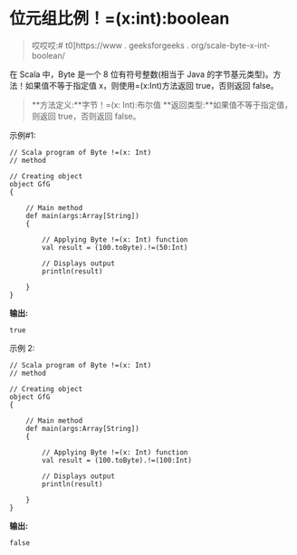 # 位元组比例！=(x:int):boolean

> 哎哎哎:# t0]https://www . geeksforgeeks . org/scale-byte-x-int-boolean/

在 Scala 中，Byte 是一个 8 位有符号整数(相当于 Java 的字节基元类型)。方法！如果值不等于指定值 x，则使用=(x:Int)方法返回 true，否则返回 false。

> **方法定义:**字节！=(x: Int):布尔值
> **返回类型:**如果值不等于指定值，则返回 true，否则返回 false。

示例#1:

```
// Scala program of Byte !=(x: Int) 
// method 

// Creating object 
object GfG 
{ 

    // Main method 
    def main(args:Array[String]) 
    { 

        // Applying Byte !=(x: Int) function 
        val result = (100.toByte).!=(50:Int) 

        // Displays output 
        println(result) 

    } 
} 
```

**输出:**

```
true
```

示例 2:

```
// Scala program of Byte !=(x: Int) 
// method 

// Creating object 
object GfG 
{ 

    // Main method 
    def main(args:Array[String]) 
    { 

        // Applying Byte !=(x: Int) function 
        val result = (100.toByte).!=(100:Int) 

        // Displays output 
        println(result) 

    } 
} 
```

**输出:**

```
false
```